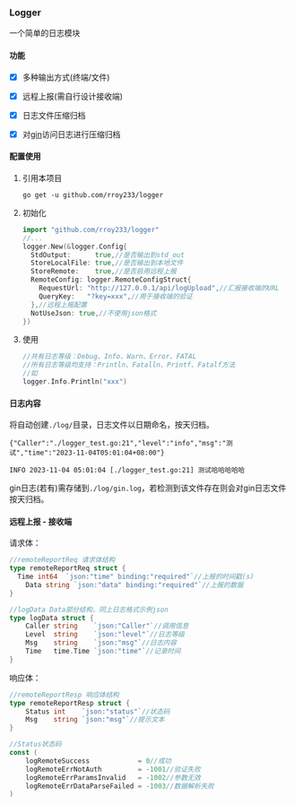 ### Logger

一个简单的日志模块



#### 功能

- [x] 多种输出方式(终端/文件)
- [x] 远程上报(需自行设计接收端)
- [x] 日志文件压缩归档
- [x] 对[gin](https://github.com/gin-gonic/gin)访问日志进行压缩归档



#### 配置使用

1. 引用本项目

   ```shell
   go get -u github.com/rroy233/logger
   ```

2. 初始化

   ```go
   import "github.com/rroy233/logger"
   //...
   logger.New(&logger.Config{
     StdOutput:      true,//是否输出到std_out
     StoreLocalFile: true,//是否输出到本地文件
     StoreRemote:    true,//是否启用远程上报
     RemoteConfig: logger.RemoteConfigStruct{
       RequestUrl: "http://127.0.0.1/api/logUpload",//汇报接收端的URL
       QueryKey:   "?key=xxx",//用于接收端的验证
     },//远程上报配置
     NotUseJson: true,//不使用json格式
   })
   ```

3. 使用

   ```go
   //共有日志等级：Debug、Info、Warn、Error、FATAL
   //所有日志等级均支持：Println、Fatalln、Printf、Fatalf方法
   //如
   logger.Info.Println("xxx")
   ```



#### 日志内容

将自动创建`./log/`目录，日志文件以日期命名，按天归档。

```
{"Caller":"./logger_test.go:21","level":"info","msg":"测试","time":"2023-11-04T05:01:04+08:00"}

INFO 2023-11-04 05:01:04 [./logger_test.go:21] 测试哈哈哈哈哈
```

gin日志(若有)需存储到`./log/gin.log`，若检测到该文件存在则会对gin日志文件按天归档。



#### 远程上报 - 接收端

请求体：

```go
//remoteReportReq 请求体结构
type remoteReportReq struct {
  Time int64  `json:"time" binding:"required"`//上报的时间戳(s)
	Data string `json:"data" binding:"required"`//上报的数据
}

//logData Data部分结构，同上日志格式示例json
type logData struct {
	Caller string    `json:"Caller"`//调用信息
	Level  string    `json:"level"`//日志等级
	Msg    string    `json:"msg"`//日志内容
	Time   time.Time `json:"time"`//记录时间
}
```

响应体：

```go
//remoteReportResp 响应体结构
type remoteReportResp struct {
	Status int    `json:"status"`//状态码
	Msg    string `json:"msg"`//提示文本
}

//Status状态码
const (
	logRemoteSuccess            = 0//成功
	logRemoteErrNotAuth         = -1001//验证失败
	logRemoteErrParamsInvalid   = -1002//参数无效
	logRemoteErrDataParseFailed = -1003//数据解析失败
)
```

